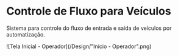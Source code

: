 # Controle de Fluxo para Veículos
Sistema para controle do fluxo de entrada e saída de veículos por automatização.

![Tela Inicial - Operador](/Design/"Início - Operador".png)
